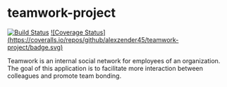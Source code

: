 # teamwork-project

[![Build Status](https://travis-ci.org/alexzender45/teamwork-project.svg?branch=develop)](https://travis-ci.org/alexzender45/teamwork-project)  [![Coverage Status]      (https://coveralls.io/repos/github/alexzender45/teamwork-project/badge.svg)](https://coveralls.io/github/alexzender45/teamwork-project)

Teamwork is an internal social network for employees of an organization. The goal of this application is to facilitate more interaction between colleagues and promote team bonding.
